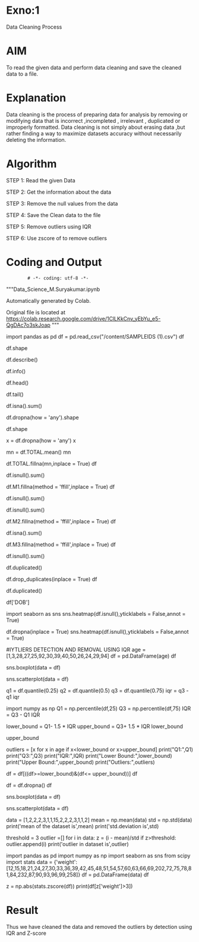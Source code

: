 # Exno:1
Data Cleaning Process

# AIM
To read the given data and perform data cleaning and save the cleaned data to a file.

# Explanation
Data cleaning is the process of preparing data for analysis by removing or modifying data that is incorrect ,incompleted , irrelevant , duplicated or improperly formatted. Data cleaning is not simply about erasing data ,but rather finding a way to maximize datasets accuracy without necessarily deleting the information.

# Algorithm
STEP 1: Read the given Data

STEP 2: Get the information about the data

STEP 3: Remove the null values from the data

STEP 4: Save the Clean data to the file

STEP 5: Remove outliers using IQR

STEP 6: Use zscore of to remove outliers

# Coding and Output
            # -*- coding: utf-8 -*-
"""Data_Science_M.Suryakumar.ipynb

Automatically generated by Colab.

Original file is located at
    https://colab.research.google.com/drive/1ClLKkCnv_yEbYu_e5-QgDAc7o3skJoap
"""

import pandas as pd
df = pd.read_csv("/content/SAMPLEIDS (1).csv")
df

df.shape

df.describe()

df.info()

df.head()

df.tail()

df.isna().sum()

df.dropna(how = 'any').shape

df.shape

x = df.dropna(how = 'any')
x

mn = df.TOTAL.mean()
mn

df.TOTAL.fillna(mn,inplace = True)
df

df.isnull().sum()

df.M1.fillna(method = 'ffill',inplace = True)
df

df.isnull().sum()

df.isnull().sum()

df.M2.fillna(method = 'ffill',inplace = True)
df

df.isna().sum()

df.M3.fillna(method = 'ffill',inplace = True)
df

df.isnull().sum()

df.duplicated()

df.drop_duplicates(inplace = True)
df

df.duplicated()

df['DOB']

import seaborn as sns
sns.heatmap(df.isnull(),yticklabels = False,annot = True)

df.dropna(inplace = True)
sns.heatmap(df.isnull(),yticklabels = False,annot = True)

#IYTLIERS DETECTION AND REMOVAL USING IQR
age = [1,3,28,27,25,92,30,39,40,50,26,24,29,94]
df = pd.DataFrame(age)
df

sns.boxplot(data = df)

sns.scatterplot(data = df)

q1 = df.quantile(0.25)
q2 = df.quantile(0.5)
q3 = df.quantile(0.75)
iqr = q3 - q1
iqr

import numpy as np
Q1 = np.percentile(df,25)
Q3 = np.percentile(df,75)
IQR = Q3 - Q1
IQR

lower_bound = Q1- 1.5 * IQR
upper_bound = Q3+ 1.5 * IQR
lower_bound

upper_bound

outliers = [x for x in age if x<lower_bound or x>upper_bound]
print("Q1:",Q1)
print("Q3:",Q3)
print("IQR:",IQR)
print("Lower  Bound:",lower_bound)
print("Upper Bound:",upper_bound)
print("Outliers:",outliers)

df = df[((df>=lower_bound)&(df<= upper_bound))]
df

df = df.dropna()
df

sns.boxplot(data = df)

sns.scatterplot(data = df)

data = [1,2,2,2,3,1,1,15,2,2,2,3,1,1,2]
mean = np.mean(data)
std = np.std(data)
print('mean of the dataset is',mean)
print('std.deviation is',std)

threshold = 3
outlier =[]
for i in data:
  z = (i - mean)/std
  if z>threshold:
    outlier.append(i)
print('outlier in dataset is',outlier)

import pandas as pd
import numpy as np
import seaborn as sns
from scipy import stats
data = {'weight':[12,15,18,21,24,27,30,33,36,39,42,45,48,51,54,57,60,63,66,69,202,72,75,78,81,84,232,87,90,93,96,99,258]}
df = pd.DataFrame(data)
df

z = np.abs(stats.zscore(df))
print(df[z['weight']>3])


# Result
 Thus we have cleaned the data and removed the outliers by detection using IQR and Z-score
